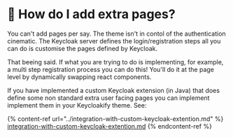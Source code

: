 # 🙋 How do I add extra pages?

You can't add pages per say. The theme isn't in contol of the authentication cinematic. The Keycloak server defines the login/registration steps all you can do is customise the pages defined by Keycloak. &#x20;

That beeing said. If what you are trying to do is implementing, for example, a multi step registration process you can do this! You'll do it at the page level by dynamically swapping react components.

If you have implemented a custom Keycloak extension (in Java) that does define some non standard extra user facing pages you can implement implement them in your Keycloakify theme. See:

{% content-ref url="../integration-with-custom-keycloak-extention.md" %}
[integration-with-custom-keycloak-extention.md](../integration-with-custom-keycloak-extention.md)
{% endcontent-ref %}
